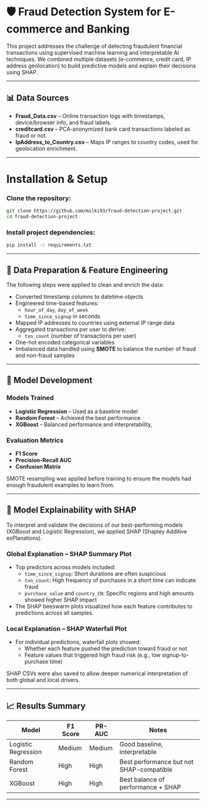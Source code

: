 # 🛡️ Fraud Detection System for E-commerce and Banking

This project addresses the challenge of detecting fraudulent financial transactions using supervised machine learning and interpretable AI techniques. We combined multiple datasets (e-commerce, credit card, IP address geolocation) to build predictive models and explain their decisions using SHAP.

---

## 📊 Data Sources

- **Fraud_Data.csv** – Online transaction logs with timestamps, device/browser info, and fraud labels.
- **creditcard.csv** – PCA-anonymized bank card transactions labeled as fraud or not.
- **IpAddress_to_Country.csv** – Maps IP ranges to country codes, used for geolocation enrichment.

---

# Installation & Setup

### Clone the repository:
```bash
git clone https://github.com/milki93/fraud-detection-project.git
cd fraud-detection-project
```

### Install project dependencies:

```bash
pip install -r requirements.txt
```

---

## 🧹 Data Preparation & Feature Engineering

The following steps were applied to clean and enrich the data:

- Converted timestamp columns to datetime objects
- Engineered time-based features:
  - `hour_of_day`, `day_of_week`
  - `time_since_signup` in seconds
- Mapped IP addresses to countries using external IP range data
- Aggregated transactions per user to derive:
  - `txn_count` (number of transactions per user)
- One-hot encoded categorical variables
- Imbalanced data handled using **SMOTE** to balance the number of fraud and non-fraud samples

---

## 🎯 Model Development
### Models Trained

- **Logistic Regression** – Used as a baseline model
- **Random Forest** – Achieved the best performance 
- **XGBoost** – Balanced performance and interpretability,

### Evaluation Metrics

- **F1 Score**
- **Precision-Recall AUC**
- **Confusion Matrix**

SMOTE resampling was applied before training to ensure the models had enough fraudulent examples to learn from.

---

## 🔮 Model Explainability with SHAP

To interpret and validate the decisions of our best-performing models (XGBoost and Logistic Regression), we applied SHAP (Shapley Additive exPlanations).

### Global Explanation – SHAP Summary Plot

- Top predictors across models included:
  - `time_since_signup`: Short durations are often suspicious
  - `txn_count`: High frequency of purchases in a short time can indicate fraud
  - `purchase_value` and `country_CN`: Specific regions and high amounts showed higher SHAP impact
- The SHAP beeswarm plots visualized how each feature contributes to predictions across all samples.

### Local Explanation – SHAP Waterfall Plot

- For individual predictions, waterfall plots showed:
  - Whether each feature pushed the prediction toward fraud or not
  - Feature values that triggered high fraud risk (e.g., low signup-to-purchase time)

SHAP CSVs were also saved to allow deeper numerical interpretation of both global and local drivers.

---

## 📈 Results Summary

| Model              | F1 Score | PR-AUC | Notes                                  |
|-------------------|----------|--------|----------------------------------------|
| Logistic Regression | Medium   | Medium | Good baseline, interpretable           |
| Random Forest      | High     | High   | Best performance but not SHAP-compatible |
| XGBoost            | High     | High   | Best balance of performance + SHAP     |

---


